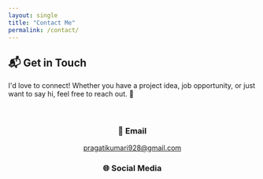 ```yaml
---
layout: single
title: "Contact Me"
permalink: /contact/
---
```


<style>
  .contact-container {
    max-width: 600px;
    margin: auto;
    text-align: center;
    padding: 20px;
  }
  .contact-icons {
    display: flex;
    justify-content: center;
    gap: 15px;
    margin-top: 15px;
  }
  .contact-icons a {
    font-size: 30px;
    color: #007bff;
    transition: transform 0.3s ease-in-out;
  }
  .contact-icons a:hover {
    transform: scale(1.2);
  }
  .contact-form {
    margin-top: 30px;
    text-align: left;
  }
  input, textarea {
    width: 100%;
    padding: 10px;
    margin-top: 10px;
    border: 1px solid #ccc;
    border-radius: 5px;
  }
  button {
    background-color: #007bff;
    color: white;
    padding: 10px 20px;
    border: none;
    border-radius: 5px;
    margin-top: 15px;
    cursor: pointer;
  }
  button:hover {
    background-color: #0056b3;
  }
</style>

## **📬 Get in Touch**
I'd love to connect! Whether you have a project idea, job opportunity, or just want to say hi, feel free to reach out. 🚀  

<div class="contact-container">
  <h3>📧 Email</h3>
  <p><a href="mailto:pragatikumari928@gmail.com">pragatikumari928@gmail.com</a></p>

  <h3>🌐 Social Media</h3>
  <div class="contact-icons">
    <a href="https://www.linkedin.com/in/pragati-kumari-b60352305" target="_blank"><i class="fab fa-linkedin"></i></a>
    <a href="https://github.com/pragati928" target="_blank"><i class="fab fa-github"></i></a>
  </div>

